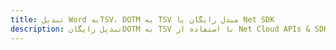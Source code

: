 ---title: تبدیل Word بهTSV، DOTM به TSV مبدل رایگان یا Net SDKdescription: تبدیل رایگانDOTM به TSV با استفاده از Net Cloud APIs & SDK. همچنین اسناد Microsoft Word و OpenOffice را در Cloud ایجاد، ویرایش و رندر کنید.---